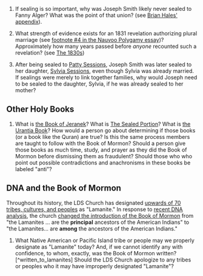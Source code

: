 1. If sealing is so important, why was Joseph Smith likely never sealed to Fanny Alger?  What was the point of that union? (see [Brian Hales' appendix](http://josephsmithspolygamy.org/wordpress/wp-content/uploads/2017/03/Fanny-Alger-Appendix-D.pdf)).

1. What strength of evidence exists for an 1831 revelation authorizing plural marriage (see [footnote #4 in the Nauvoo Polygamy essay](https://www.lds.org/topics/plural-marriage-in-kirtland-and-nauvoo?lang=eng#4))?  Approximately how many years passed before _anyone_ recounted such a revelation?  (see [The 1830s](http://josephsmithspolygamy.org/history/polygamy-early-1830s/))

1. After being sealed to [Patty Sessions](http://josephsmithspolygamy.org/plural-wives-overview/patty-bartlett/), Joseph Smith was later sealed to her daughter, [Sylvia Sessions](http://josephsmithspolygamy.org/plural-wives-overview/sylvia-sessions/), even though Sylvia was already married.  If sealings were merely to link together families, why would Joseph need to be sealed to the daughter, Sylvia, if he was already sealed to her mother?

## Other Holy Books

1. What is [the Book of Jeranek](https://www.latterdaymormon.co.uk/book-of-jeraneck)?  What is [The Sealed Portion](http://www.marvelousworkandawonder.com/tsp/index.htm)?  What is [the Urantia Book](https://en.wikipedia.org/wiki/The_Urantia_Book)?  How would a person go about determining if those books (or a book like the Quran) are true?  Is this the same process members are taught to follow with the Book of Mormon?  Should a person give those books as much time, study, and prayer as they did the Book of Mormon before dismissing them as fraudulent?  Should those who who point out possible contradictions and anachronisms in these books be labeled "anti"?

## DNA and the Book of Mormon

Throughout its history, the LDS Church has designated [upwards of 70 tribes, cultures, and peoples](https://lamanitetruth.wordpress.com/the-list/) as "Lamanite."  In response to [recent DNA analysis](https://www.lds.org/topics/book-of-mormon-and-dna-studies?lang=eng), the church [changed the introduction of the Book of Mormon](http://www.deseretnews.com/article/695226008/Debate-renewed-with-change-in-Book-of-Mormon-introduction.html) from "the Lamanites ... are the **principal** ancestors of the American Indians" to "the Lamanites... are **among** the ancestors of the American Indians."

1. What Native American or Pacific Island tribe or people may we properly designate as "Lamanite" today?  And, if we cannot identify any with confidence, to whom, exactly, was the Book of Mormon written?[^written_to_lamanites]  Should the LDS Church apologize to any tribes or peoples who it may have improperly designated "Lamanite"?

